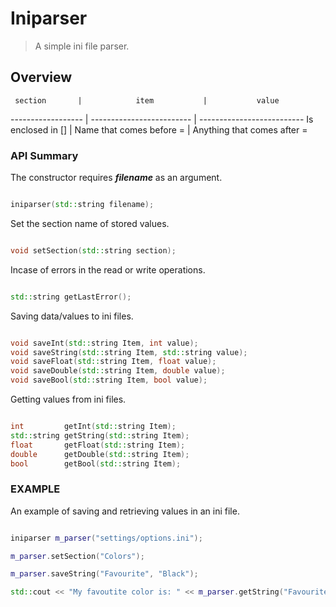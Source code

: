 Iniparser
==========

> A simple ini file parser.

Overview
---------

     section       |            item           |           value
------------------ | ------------------------- | --------------------------
Is enclosed in []  | Name that comes before =  | Anything that comes after =


### API Summary ###

The constructor requires ___filename___ as an argument.

```c++

iniparser(std::string filename);

```

Set the section name of stored values.

```c++

void setSection(std::string section);

```

Incase of errors in the read or write operations.
```c++

std::string getLastError();

```


Saving data/values to ini files.

```c++

void saveInt(std::string Item, int value);
void saveString(std::string Item, std::string value);
void saveFloat(std::string Item, float value);
void saveDouble(std::string Item, double value);
void saveBool(std::string Item, bool value);

```

Getting values from ini files.

```c++

int 		getInt(std::string Item);
std::string getString(std::string Item);
float 		getFloat(std::string Item);
double 		getDouble(std::string Item);
bool 		getBool(std::string Item);

```

### EXAMPLE ###

An example of saving and retrieving values in an ini file.

```c++

iniparser m_parser("settings/options.ini");

m_parser.setSection("Colors");

m_parser.saveString("Favourite", "Black");

std::cout << "My favoutite color is: " << m_parser.getString("Favourite") << std::endl;


```

